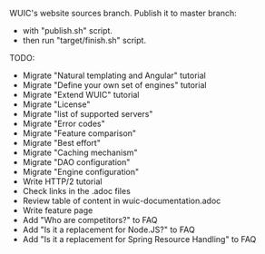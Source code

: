WUIC's website sources branch. Publish it to master branch:
- with "publish.sh" script.
- then run "target/finish.sh" script.

TODO:
- Migrate "Natural templating and Angular" tutorial
- Migrate "Define your own set of engines" tutorial
- Migrate "Extend WUIC" tutorial
- Migrate "License"
- Migrate "list of supported servers"
- Migrate "Error codes"
- Migrate "Feature comparison"
- Migrate "Best effort"
- Migrate "Caching mechanism"
- Migrate "DAO configuration"
- Migrate "Engine configuration"
- Write HTTP/2 tutorial
- Check links in the .adoc files
- Review table of content in wuic-documentation.adoc
- Write feature page
- Add "Who are competitors?" to FAQ
- Add "Is it a replacement for Node.JS?" to FAQ
- Add "Is it a replacement for Spring Resource Handling" to FAQ
